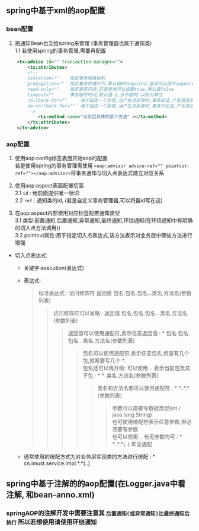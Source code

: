 ## spring中基于xml的aop配置

### bean配置
   1. 把通知Bean也交给spring来管理  (事务管理器也属于通知类)  
        1.1 若使用spring的事务管理,需要再配置  
```xml
    <tx:advice id="" transaction-manager="">
        <tx:attributes>
        <!--
        isolation=""    指定事务隔离级别
        propagation=""  指定事务传播行为.默认值时required,查询可以选中supports
        read-only=""    指定是否只读,只有查询可以设置true,默认值false
        timeout=""      事务超时时间,默认值-1,永不超时.以秒为单位
        rollback-for=""     用于指定一个异常,当产生该异常时,事务回滚,产生其他异常,不回滚.无默认值:任何异常都回滚
        no-rollback-for=""  用于指定一个异常,当产生该异常时,事务不回滚,产生其他异常,回滚.无默认值:任何异常都回滚
        -->
            <tx:method name="业务层具体的某个方法" ></tx:method>
        </tx:attributes>
    </tx:advice>
```
### aop配置
   1. 使用aop:config标签表面开始aop的配置  
   若是使用spring的事务管理需使用   `<aop:advisor advice-ref="" pointcut-ref=""></aop:advisor>`将事务通知与切入点表达式建立对应关系
   
   2. 使用aop:aspect表面配置切面  
        2.1 `id` : 给前面提供唯一标识  
        2.2 `ref` : 通知类的id,    (若是自定义事务管理器,可以将器id写在这)
   3. 在aop:aspect内部使用对应标签配置通知类型  
        3.1 类型:前置通知,后置通知,异常通知,最终通知,环绕通知(在环绕通知中有明确的切入点方法调用))  
        3.2 pointcut属性:用于指定切入点表达式,该方法表示对业务层中哪些方法进行增强

   * 切入点表达式:  
        * 关键字:execution(表达式)  
        
        * 表达式:  
        
           > 标准表达式 : 访问修饰符 返回值 包名.包名.包名...类名.方法名(参数列表)  
           >> 访问修饰符可以省略 : 返回值 包名.包名.包名...类名.方法名(参数列表)
           >>> 返回值可以使用通配符,表示任意返回值 : * 包名.包名.包名...类名.方法名(参数列表)
           >>>> 包名可以使用通配符,表示任意包名.但是有几个包,就需要写几个 *.  
           包名还可以再升级: 可以使用 .. 表示当前包及其子包 : * *..类名.方法名(参数列表)
           >>>>> 类名和方法名都可以使用通配符 : * \*..\*.*(参数列表)
           >>>>>> 参数可以直接写数据类型(int / java.lang.String)  
           也可使用统配符表示任意参数,但必须要有参数  
           也可以使用 .. 有无参数均可 : * \*..\*.*(..) 即全通配
        
        * 通常使用的统配方式为对业务层实现类的方法进行统配 : * cn.imust.service.impl.\*.\*(..)
          
## spring中基于注解的的aop配置(在Logger.java中看注解, 和bean-anno.xml)

### springAOP的注解开发中需要注意其 `后置通知(或异常通知)比最终通知后执行`  所以若想使用请使用环绕通知
